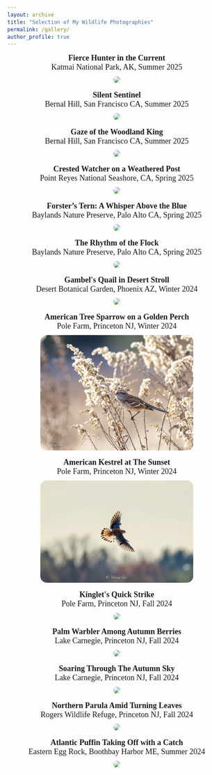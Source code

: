 ```yaml
---
layout: archive
title: "Selection of My Wildlife Photographies"
permalink: /gallery/
author_profile: true
---
```


<p align="center" style="font-family: Georgia, serif; font-size: 18px; margin-top: 1px; margin-bottom: 10px;">
    <b>Fierce Hunter in the Current</b><br>
    Katmai National Park, AK, Summer 2025
</p>
<p align="center" style="margin-top: 0;">
    <img src="../files/bird_photos/brown_bear.jpg" width="50%" style="border-radius: 15px;">
</p>

<p align="center" style="font-family: Georgia, serif; font-size: 18px; margin-top: 1px; margin-bottom: 10px;">
    <b>Silent Sentinel</b><br>
    Bernal Hill, San Francisco CA, Summer 2025
</p>
<p align="center" style="margin-top: 0;">
    <img src="../files/bird_photos/great_horned_owl_2.jpg" width="50%" style="border-radius: 15px;">
</p>

<p align="center" style="font-family: Georgia, serif; font-size: 18px; margin-top: 1px; margin-bottom: 10px;">
    <b>Gaze of the Woodland King</b><br>
    Bernal Hill, San Francisco CA, Summer 2025
</p>
<p align="center" style="margin-top: 0;">
    <img src="../files/bird_photos/great_horned_owl.jpg" width="50%" style="border-radius: 15px;">
</p>

<p align="center" style="font-family: Georgia, serif; font-size: 18px; margin-top: 1px; margin-bottom: 10px;">
    <b>Crested Watcher on a Weathered Post</b><br>
    Point Reyes National Seashore, CA, Spring 2025
</p>
<p align="center" style="margin-top: 0;">
    <img src="../files/bird_photos/california_quail.jpg" width="70%" style="border-radius: 15px;">
</p>

<p align="center" style="font-family: Georgia, serif; font-size: 18px; margin-top: 1px; margin-bottom: 10px;">
    <b>Forster’s Tern: A Whisper Above the Blue</b><br>
    Baylands Nature Preserve, Palo Alto CA, Spring 2025
</p>
<p align="center" style="margin-top: 0;">
    <img src="../files/bird_photos/fosters_tern.jpg" width="70%" style="border-radius: 15px;">
</p>

<p align="center" style="font-family: Georgia, serif; font-size: 18px; margin-top: 1px; margin-bottom: 10px;">
    <b>The Rhythm of the Flock</b><br>
    Baylands Nature Preserve, Palo Alto CA, Spring 2025
</p>
<p align="center" style="margin-top: 0;">
    <img src="../files/bird_photos/western_sandpiper.jpg" width="70%" style="border-radius: 15px;">
</p>

<!-- <p align="center" style="font-family: Georgia, serif; font-size: 18px; margin-top: 1px; margin-bottom: 10px;">
    <b>A Moment Between Migrations</b><br>
    Coyote Hills, Fremont CA, Spring 2025
</p>
<p align="center" style="margin-top: 0;">
    <img src="../files/bird_photos/barn_swallow.jpg" width="70%" style="border-radius: 15px;">
</p> -->

<!-- <p align="center" style="font-family: Georgia, serif; font-size: 18px; margin-top: 1px; margin-bottom: 10px;">
    <b>Dashing Roadrunner</b><br>
    Sabino Canyon, Tucson AZ, Winter 2024
</p>
<p align="center" style="margin-top: 0;">
    <img src="../files/bird_photos/greater_roadrunner.jpg" width="70%" style="border-radius: 15px;">
</p> -->

<p align="center" style="font-family: Georgia, serif; font-size: 18px; margin-top: 1px; margin-bottom: 10px;">
    <b>Gambel's Quail in Desert Stroll</b><br>
    Desert Botanical Garden, Phoenix AZ, Winter 2024
</p>
<p align="center" style="margin-top: 0;">
    <img src="../files/bird_photos/gambels_quail.jpg" width="70%" style="border-radius: 15px;">
</p>

<p align="center" style="font-family: Georgia, serif; font-size: 18px; margin-top: 1px; margin-bottom: 10px;">
    <b>American Tree Sparrow on a Golden Perch</b><br>
    Pole Farm, Princeton NJ, Winter 2024
</p>
<p align="center" style="margin-top: 0;">
    <img src="../files/bird_photos/american_tree_sparrow.jpg" width="70%" style="border-radius: 15px;">
</p>

<p align="center" style="font-family: Georgia, serif; font-size: 18px; margin-top: 1px; margin-bottom: 10px;">
    <b>American Kestrel at The Sunset</b><br>
    Pole Farm, Princeton NJ, Winter 2024
</p>
<p align="center" style="margin-top: 0;">
    <img src="../files/bird_photos/american_kestrel.jpg" width="70%" style="border-radius: 15px;">
</p>


<p align="center" style="font-family: Georgia, serif; font-size: 18px; margin-top: 1px; margin-bottom: 10px;">
    <b>Kinglet's Quick Strike</b><br>
    Pole Farm, Princeton NJ, Fall 2024
</p>
<p align="center" style="margin-top: 0;">
    <img src="../files/bird_photos/ruby_crowned_kinglet.jpg" width="70%" style="border-radius: 15px;">
</p>


<p align="center" style="font-family: Georgia, serif; font-size: 18px; margin-top: 1px; margin-bottom: 10px;">
    <b>Palm Warbler Among Autumn Berries</b><br>
    Lake Carnegie, Princeton NJ, Fall 2024
</p>
<p align="center" style="margin-top: 0;">
    <img src="../files/bird_photos/palm_warbler.jpg" width="70%" style="border-radius: 15px;">
</p>

<p align="center" style="font-family: Georgia, serif; font-size: 18px; margin-top: 1px; margin-bottom: 10px;">
    <b>Soaring Through The Autumn Sky</b><br>
    Lake Carnegie, Princeton NJ, Fall 2024
</p>
<p align="center" style="margin-top: 0;">
    <img src="../files/bird_photos/bald_eagle.jpg" width="70%" style="border-radius: 15px;">
</p>

<!-- <p align="center" style="font-family: Georgia, serif; font-size: 18px; margin-top: 1px; margin-bottom: 10px;">
    <b>Watchful Yellow-Rumped Warbler</b><br>
    Lake Carnegie, Princeton NJ, Fall 2024
</p>
<p align="center" style="margin-top: 0;">
    <img src="../files/bird_photos/yellow_rumped_warbler.jpg" width="70%" style="border-radius: 15px;">
</p> -->

<p align="center" style="font-family: Georgia, serif; font-size: 18px; margin-top: 1px; margin-bottom: 10px;">
    <b>Northern Parula Amid Turning Leaves</b><br>
    Rogers Wildlife Refuge, Princeton NJ, Fall 2024
</p>
<p align="center" style="margin-top: 0;">
    <img src="../files/bird_photos/northern_parula.jpg" width="70%" style="border-radius: 15px;">
</p>

<p align="center" style="font-family: Georgia, serif; font-size: 18px; margin-top: 1px; margin-bottom: 10px;">
    <b>Atlantic Puffin Taking Off with a Catch</b><br>
    Eastern Egg Rock, Boothbay Harbor ME, Summer 2024
</p>
<p align="center" style="margin-top: 0;">
    <img src="../files/bird_photos/atlantic_puffin.jpg" width="70%" style="border-radius: 15px;">
</p>







